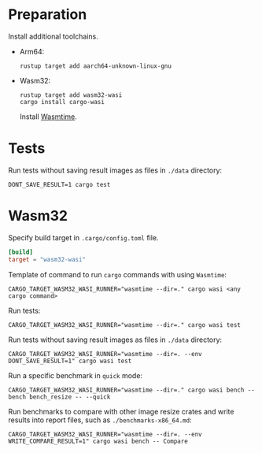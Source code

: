 # Preparation

Install additional toolchains.
- Arm64:
  ```shell
  rustup target add aarch64-unknown-linux-gnu
  ```
- Wasm32:  
  ```shell
  rustup target add wasm32-wasi
  cargo install cargo-wasi
  ```
  Install [Wasmtime](https://wasmtime.dev/).

# Tests

Run tests without saving result images as files in `./data` directory:
```shell
DONT_SAVE_RESULT=1 cargo test
```

# Wasm32

Specify build target in `.cargo/config.toml` file.
```toml
[build]
target = "wasm32-wasi"
```

Template of command to run `cargo` commands with using `Wasmtime`:
```
CARGO_TARGET_WASM32_WASI_RUNNER="wasmtime --dir=." cargo wasi <any cargo command>
```

Run tests:
```shell
CARGO_TARGET_WASM32_WASI_RUNNER="wasmtime --dir=." cargo wasi test
```

Run tests without saving result images as files in `./data` directory:
```shell
CARGO_TARGET_WASM32_WASI_RUNNER="wasmtime --dir=. --env DONT_SAVE_RESULT=1" cargo wasi test
```

Run a specific benchmark in `quick` mode:
```shell
CARGO_TARGET_WASM32_WASI_RUNNER="wasmtime --dir=." cargo wasi bench --bench bench_resize -- --quick
```

Run benchmarks to compare with other image resize crates and write results into
report files, such as `./benchmarks-x86_64.md`:
```shell
CARGO_TARGET_WASM32_WASI_RUNNER="wasmtime --dir=. --env WRITE_COMPARE_RESULT=1" cargo wasi bench -- Compare
```
